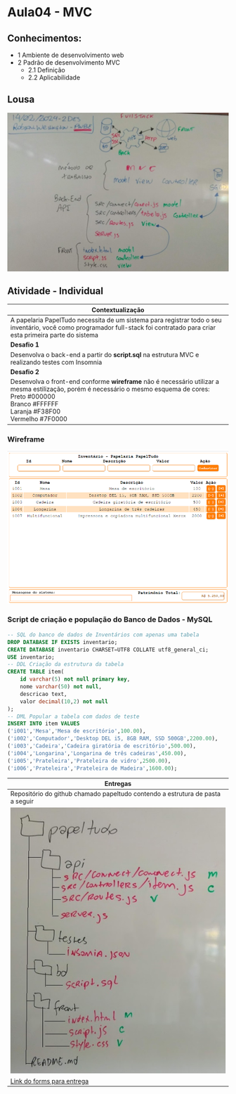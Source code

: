 # Aula04 - MVC

## Conhecimentos:
- 1 Ambiente de desenvolvimento web
- 2 Padrão de desenvolvimento MVC
    - 2.1 Definição
    - 2.2 Aplicabilidade

## Lousa
![Lousa](./lousa1.jpg)

## Atividade - Individual
|Contextualização|
|-|
|A papelaria PapelTudo necessita de um sistema para registrar todo o seu inventário, você como programador full-stack foi contratado para criar esta primeira parte do sistema|
|**Desafio 1**|
|Desenvolva o back-end a partir do **script.sql** na estrutura MVC e realizando testes com Insomnia|
|**Desafio 2**|
|Desenvolva o front-end conforme **wireframe** não é necessário utilizar a mesma estilização, porém é necessário o mesmo esquema de cores:<br/>Preto #000000<br/>Branco #FFFFFF<br/>Laranja #F38F00<br/>Vermelho #7F0000|

### Wireframe
![Wireframe](./wireframe.png)

### Script de criação e população do Banco de Dados - MySQL
```sql
-- SQL do banco de dados de Inventários com apenas uma tabela
DROP DATABASE IF EXISTS inventario;
CREATE DATABASE inventario CHARSET=UTF8 COLLATE utf8_general_ci;
USE inventario;
-- DDL Criação da estrutura da tabela
CREATE TABLE item(
    id varchar(5) not null primary key,
    nome varchar(50) not null,
    descricao text,
    valor decimal(10,2) not null
);
-- DML Popular a tabela com dados de teste
INSERT INTO item VALUES
('i001','Mesa','Mesa de escritório',100.00),
('i002','Computador','Desktop DEL i5, 8GB RAM, SSD 500GB',2200.00),
('i003','Cadeira','Cadeira giratória de escritório',500.00),
('i004','Longarina','Longarina de três cadeiras',450.00),
('i005','Prateleira','Prateleira de vidro',2500.00),
('i006','Prateleira','Prateleira de Madeira',1600.00);
```
|Entregas|
|-|
|Repositório do github chamado papeltudo contendo a estrutura de pasta a seguir|
|![lousa2](./lousa2.jpg)|
|[Link do forms para entrega](https://forms.gle/5FtEqsawNSCzpqmU7)|